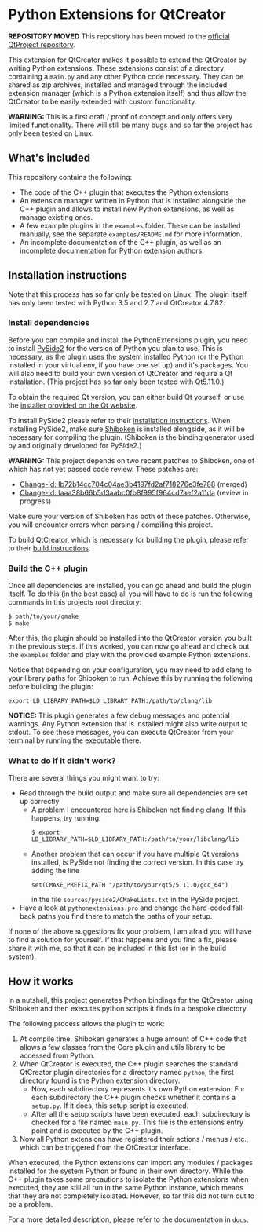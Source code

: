 # Python Extensions for QtCreator

**REPOSITORY MOVED** This repository has been moved to the
[official QtProject repository](https://codereview.qt-project.org/#/admin/projects/qt-creator/plugin-pythonextensions).

This extension for QtCreator makes it possible to extend the QtCreator by writing Python extensions.
These extensions consist of a directory containing a `main.py` and any other Python code necessary.
They can be shared as zip archives, installed and managed through the included extension manager
(which is a Python extension itself) and thus allow the QtCreator to be easily extended with
custom functionality.

**WARNING:** This is a first draft / proof of concept and only offers very limited functionality.
There will still be many bugs and so far the project has only been tested on Linux.


## What's included
This repository contains the following:

 * The code of the C++ plugin that executes the Python extensions
 * An extension manager written in Python that is installed alongside the C++ plugin and allows to
   install new Python extensions, as well as manage existing ones.
 * A few example plugins in the `examples` folder. These can be installed manually, see the
   separate `examples/README.md` for more information.
 * An incomplete documentation of the C++ plugin, as well as an incomplete documentation for Python
   extension authors.

## Installation instructions
Note that this process has so far only be tested on Linux. The plugin itself has only been tested
with Python 3.5 and 2.7 and QtCreator 4.7.82.

### Install dependencies
Before you can compile and install the PythonExtensions plugin, you need to install [PySide2](https://pyside.org)
for the version of Python you plan to use. This is necessary, as the plugin uses the system installed
Python (or the Python installed in your virtual env, if you have one set up) and it's packages. You
will also need to build your own version of QtCreator and require a Qt installation. (This
project has so far only been tested with Qt5.11.0.)

To obtain the required Qt version, you can either build Qt yourself, or use the
[installer provided on the Qt website](https://www.qt.io/download).

To install PySide2 please refer to their [installation instructions](http://wiki.qt.io/Qt_for_Python/GettingStarted).
When installing PySide2, make sure [Shiboken](https://doc.qt.io/qtforpython/shiboken2/contents.html)
is installed alongside, as it will be necessary for compiling the plugin. (Shiboken is the binding
generator used by and originally developed for PySide2.)

**WARNING:** This project depends on two recent patches to Shiboken, one of which has not yet passed
code review. These patches are:

 * [Change-Id: Ib72b14cc704c04ae3b4197fd2af718276e3fe788](https://codereview.qt-project.org/#/c/234966/4)
   (merged)
 * [Change-Id: Iaaa38b66b5d3aabc0fb8f995f964cd7aef2a11da](https://codereview.qt-project.org/#/c/235072/)
   (review in progress)

Make sure your version of Shiboken has both of these patches. Otherwise, you will encounter errors
when parsing / compiling this project.

To build QtCreator, which is necessary for building the plugin, please refer to their
[build instructions](https://doc-snapshots.qt.io/qtcreator-extending/getting-and-building.html).

### Build the C++ plugin
Once all dependencies are installed, you can go ahead and build the plugin itself. To do this (in
the best case) all you will have to do is run the following commands in this projects root directory:
```
$ path/to/your/qmake
$ make
```
After this, the plugin should be installed into the QtCreator version you built in the previous
steps. If this worked, you can now go ahead and check out the `examples` folder and play with the
provided example Python extensions.

Notice that depending on your configuration, you may need to add clang to your library paths for
Shiboken to run. Achieve this by running the following before building the plugin:
```
export LD_LIBRARY_PATH=$LD_LIBRARY_PATH:/path/to/clang/lib
```

**NOTICE:** This plugin generates a few debug messages and potential warnings. Any Python extension
that is installed might also write output to stdout. To see these messages, you can execute
QtCreator from your terminal by running the executable there.

### What to do if it didn't work?
There are several things you might want to try:

 * Read through the build output and make sure all dependencies are set up correctly
   - A problem I encountered here is Shiboken not finding clang. If this happens, try running:
     ```
     $ export LD_LIBRARY_PATH=$LD_LIBRARY_PATH:/path/to/your/libclang/lib
     ```
   - Another problem that can occur if you have multiple Qt versions installed, is PySide not finding
     the correct version. In this case try adding the line
     ```
     set(CMAKE_PREFIX_PATH "/path/to/your/qt5/5.11.0/gcc_64")
     ```
     in the file `sources/pyside2/CMakeLists.txt` in the PySide project.
 * Have a look at `pythonextensions.pro` and change the hard-coded fall-back paths you find there to
   match the paths of your setup.

If none of the above suggestions fix your problem, I am afraid you will have to find a solution for
yourself. If that happens and you find a fix, please share it with me, so that it can be included in
this list (or in the build system).

## How it works
In a nutshell, this project generates Python bindings for the QtCreator using Shiboken and then
executes python scripts it finds in a bespoke directory.

The following process allows the plugin to work:

 1. At compile time, Shiboken generates a huge amount of C++ code that allows a few classes from the
    Core plugin and utils library to be accessed from Python.
 2. When QtCreator is executed, the C++ plugin searches the standard QtCreator plugin directories
    for a directory named `python`, the first directory found is the Python extension directory.
    - Now, each subdirectory represents it's own Python extension. For each subdirectory the
      C++ plugin checks whether it contains a `setup.py`. If it does, this setup script is
      executed.
    - After all the setup scripts have been executed, each subdirectory is checked for a file named
      `main.py`. This file is the extensions entry point and is executed by the C++ plugin.
 3. Now all Python extensions have registered their actions / menus / etc., which can be triggered
    from the QtCreator interface.

When executed, the Python extensions can import any modules / packages installed for the system
Python or found in their own directory. While the C++ plugin takes some precautions to isolate the
Python extensions when executed, they are still all run in the same Python instance, which means that
they are not completely isolated. However, so far this did not turn out to be a problem.

For a more detailed description, please refer to the documentation in `docs`.
